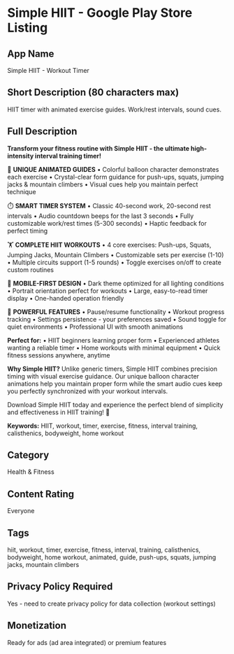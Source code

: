 # Simple HIIT - Google Play Store Listing

## App Name
Simple HIIT - Workout Timer

## Short Description (80 characters max)
HIIT timer with animated exercise guides. Work/rest intervals, sound cues.

## Full Description

**Transform your fitness routine with Simple HIIT - the ultimate high-intensity interval training timer!**

🎈 **UNIQUE ANIMATED GUIDES**
• Colorful balloon character demonstrates each exercise
• Crystal-clear form guidance for push-ups, squats, jumping jacks & mountain climbers
• Visual cues help you maintain perfect technique

⏱️ **SMART TIMER SYSTEM**
• Classic 40-second work, 20-second rest intervals
• Audio countdown beeps for the last 3 seconds
• Fully customizable work/rest times (5-300 seconds)
• Haptic feedback for perfect timing

🏋️ **COMPLETE HIIT WORKOUTS**
• 4 core exercises: Push-ups, Squats, Jumping Jacks, Mountain Climbers
• Customizable sets per exercise (1-10)
• Multiple circuits support (1-5 rounds)
• Toggle exercises on/off to create custom routines

📱 **MOBILE-FIRST DESIGN**
• Dark theme optimized for all lighting conditions
• Portrait orientation perfect for workouts
• Large, easy-to-read timer display
• One-handed operation friendly

🔧 **POWERFUL FEATURES**
• Pause/resume functionality
• Workout progress tracking
• Settings persistence - your preferences saved
• Sound toggle for quiet environments
• Professional UI with smooth animations

**Perfect for:**
• HIIT beginners learning proper form
• Experienced athletes wanting a reliable timer
• Home workouts with minimal equipment
• Quick fitness sessions anywhere, anytime

**Why Simple HIIT?**
Unlike generic timers, Simple HIIT combines precision timing with visual exercise guidance. Our unique balloon character animations help you maintain proper form while the smart audio cues keep you perfectly synchronized with your workout intervals.

Download Simple HIIT today and experience the perfect blend of simplicity and effectiveness in HIIT training! 💪

**Keywords:** HIIT, workout, timer, exercise, fitness, interval training, calisthenics, bodyweight, home workout

## Category
Health & Fitness

## Content Rating
Everyone

## Tags
hiit, workout, timer, exercise, fitness, interval, training, calisthenics, bodyweight, home workout, animated, guide, push-ups, squats, jumping jacks, mountain climbers

## Privacy Policy Required
Yes - need to create privacy policy for data collection (workout settings)

## Monetization
Ready for ads (ad area integrated) or premium features